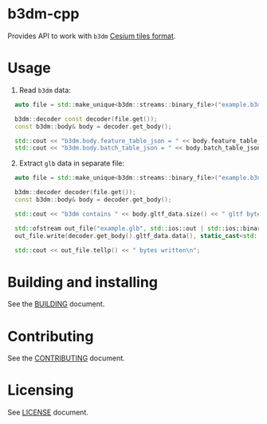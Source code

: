 # b3dm-cpp
Provides API to work with `b3dm` [Cesium tiles format](https://github.com/CesiumGS/3d-tiles).   

# Usage
1. Read `b3dm` data:
```cpp
  auto file = std::make_unique<b3dm::streams::binary_file>("example.b3dm");

  b3dm::decoder const decoder(file.get());
  const b3dm::body& body = decoder.get_body();

  std::cout << "b3dm.body.feature_table_json = " << body.feature_table_json << '\n';
  std::cout << "b3dm.body.batch_table_json = " << body.batch_table_json << '\n';
```
2. Extract `glb` data in separate file:
```cpp
  auto file = std::make_unique<b3dm::streams::binary_file>("example.b3dm");

  b3dm::decoder decoder(file.get());
  const b3dm::body& body = decoder.get_body();

  std::cout << "b3dm contains " << body.gltf_data.size() << " gltf bytes\n";

  std::ofstream out_file("example.glb", std::ios::out | std::ios::binary | std::ios::app);
  out_file.write(decoder.get_body().gltf_data.data(), static_cast<std::streamoff>(body.gltf_data.size()));

  std::cout << out_file.tellp() << " bytes written\n";
```

# Building and installing

See the [BUILDING](BUILDING.md) document.

# Contributing

See the [CONTRIBUTING](CONTRIBUTING.md) document.

# Licensing

See [LICENSE](LICENSE) document.
